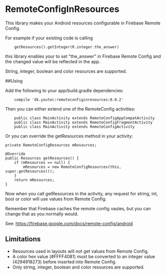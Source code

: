 # RemoteConfigInResources
This library makes your Android resources configurable in Firebase Remote Config.
 
For example if your existing code is calling
  
        getResources().getInteger(R.integer.the_answer)
        
this library enables your to set "the_answer" in Firebase Remote Config and the changed value will be reflected in the app.

String, integer, boolean and color resources are supported.

##Using

Add the following to your app/build.gradle dependencies:

        compile 'dk.youtec:remoteconfiginresources:0.0.2'

Then you can either extend one of the RemoteConfig activities:

        public class MainActivity extends RemoteConfigAppCompatActivity
        public class MainActivity extends RemoteConfigFragmentActivity
        public class MainActivity extends RemoteConfigActivity
        
Or you can override the getResources method in your activity:

    private RemoteConfigResources mResources;
    
    @Override
    public Resources getResources() {
        if (mResources == null) {
            mResources = new RemoteConfigResources(this, super.getResources());
        }
        return mResources;
    }
    
Now when you call getResources in the activity, any request for string, int, bool or color will use values from Remote Config.

Remember that Firebase caches the remote config vaules, but you can change that as you normally would.

See: https://firebase.google.com/docs/remote-config/android
 
## Limitations
- Resources used in layouts will not get values from Remote Config.
- A color hex value (#FFFF4081) must be converted to an integer value (4294918273) before inserted into Remote Config.
- Only string, integer, boolean and color resources are supported.
